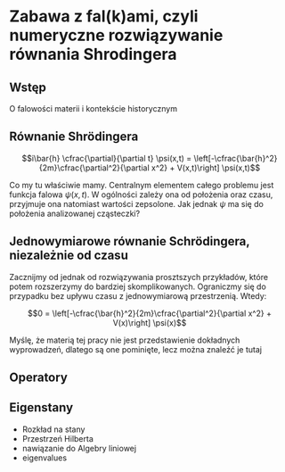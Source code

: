 # Zabawa z fal(k)ami, czyli numeryczne rozwiązywanie równania Shrodingera

## Wstęp
O falowości materii i kontekście historycznym

## Równanie Shrödingera
$$i\bar{h} \cfrac{\partial}{\partial t} \psi(x,t) 
= \left[-\cfrac{\bar{h}^2}{2m}\cfrac{\partial^2}{\partial x^2} + V(x,t)\right] \psi(x,t)$$

Co my tu właściwie mamy. Centralnym elementem całego problemu jest funkcja falowa $\psi(x, t)$. W ogólności zależy ona od położenia oraz czasu, przyjmuje ona natomiast wartości zepsolone. Jak jednak $\psi$ ma się do położenia analizowanej cząsteczki? 

## Jednowymiarowe równanie Schrödingera, niezależnie od czasu
Zacznijmy od jednak od rozwiązywania prosztszych przykładów, które potem rozszerzymy do bardziej skomplikowanych. Ograniczmy się do przypadku bez upływu czasu z jednowymiarową przestrzenią. Wtedy:

$$0 = \left[-\cfrac{\bar{h}^2}{2m}\cfrac{\partial^2}{\partial x^2} + V(x)\right] \psi(x)$$

Myślę, że materią tej pracy nie jest przedstawienie dokładnych wyprowadzeń, dlatego są one pominięte, lecz można znaleźć je tutaj 

## Operatory


## Eigenstany
- Rozkład na stany
- Przestrzeń Hilberta
- nawiązanie do Algebry liniowej
- eigenvalues
